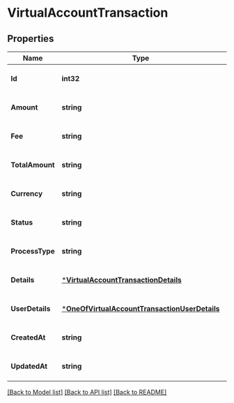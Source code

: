 # VirtualAccountTransaction

## Properties
Name | Type | Description | Notes
------------ | ------------- | ------------- | -------------
**Id** | **int32** |  | [optional] [default to null]
**Amount** | **string** |  | [optional] [default to null]
**Fee** | **string** |  | [optional] [default to null]
**TotalAmount** | **string** |  | [optional] [default to null]
**Currency** | **string** |  | [optional] [default to null]
**Status** | **string** |  | [optional] [default to null]
**ProcessType** | **string** |  | [optional] [default to null]
**Details** | [***VirtualAccountTransactionDetails**](Virtual_account_transaction_details.md) |  | [optional] [default to null]
**UserDetails** | [***OneOfVirtualAccountTransactionUserDetails**](OneOfVirtualAccountTransactionUserDetails.md) |  | [optional] [default to null]
**CreatedAt** | **string** |  | [optional] [default to null]
**UpdatedAt** | **string** |  | [optional] [default to null]

[[Back to Model list]](../README.md#documentation-for-models) [[Back to API list]](../README.md#documentation-for-api-endpoints) [[Back to README]](../README.md)

